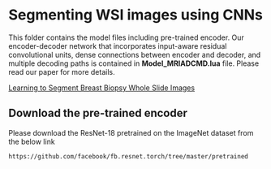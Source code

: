 # Segmenting WSI images using CNNs
This folder contains the model files including pre-trained encoder. Our encoder-decoder network that incorporates input-aware residual convolutional units, dense connections between encoder and decoder, and multiple decoding paths is contained in **Model_MRIADCMD.lua** file. Please read our paper for more details.

[Learning to Segment Breast Biopsy Whole Slide Images](https://arxiv.org/pdf/1709.02554.pdf)


## Download the pre-trained encoder
Please download the ResNet-18 pretrained on the ImageNet dataset from the below link
```
https://github.com/facebook/fb.resnet.torch/tree/master/pretrained
```
